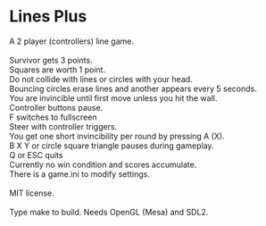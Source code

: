 # Lines Plus
A 2 player (controllers) line game.<BR />
<BR />
Survivor gets 3 points.<BR />
Squares are worth 1 point.<BR />
Do not collide with lines or circles with your head.<BR />
Bouncing circles erase lines and another appears every 5 seconds.<BR />
You are invincible until first move unless you hit the wall.<BR />
Controller buttons pause.<BR />
F switches to fullscreen<BR />
Steer with controller triggers.<BR />
You get one short invincibility per round by pressing A (X).<BR />
B X Y or circle square triangle pauses during gameplay.<BR />
Q or ESC quits<BR />
Currently no win condition and scores accumulate.<BR />
There is a game.ini to modify settings.<BR />
<BR />
MIT license.<BR />
<BR />
Type make to build. Needs OpenGL (Mesa) and SDL2.
